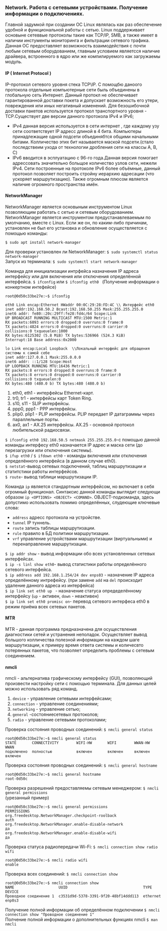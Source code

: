 ### Network. Работа с сетевыми устройствами. Получение информации о подключениях.


Главной задумкой при создании ОС Linux являлась как раз обеспечение удобной и функциональной работы с сетью. Linux поддерживает основыне сетеввые протоколы такие как TCP/IP, SMB, а также имеет в наличии инстументы мониторинга и фильтрации сетевого трафика. Данная ОС предоставляет возможность взаимодействия с почти любым сетевым оборудованием, главным условием являетсся наличие драйвера, встроенного в ядро или же компилируемого как загружаемы модуль.


#### IP ( Internet Protocol ) ####
IP-протокол сетевого уровня стека TCP\IP. С помощбю даноого протокола отдельные компьютерные сети быль объединены в глобальную сеть Интернет. Данный протокл не обеспечивает гарантированной доставки покета и допускает возможность его утери, повреждения или иных негативный изменений. Для безошибочной доставки пакетов используется протокол транспортного уровня - TCP.Существует две версии данного протокола IPv4 и IPv6;
- IPv4 данная версия используется в сети интернет , где каждому узу сети соответствует IP адресс длиной в 4 бита. Компьютеры принадлежащие одной подсети объединябтся общими начальными битами. Колличество этих бит называется маской подсети.(стало последствеим ухода от технологии дробления сети на классы A, B, C)
- IPv6 вводится в эсплуатацию с 96-го года.Данная версия помогает адрессовать значительно больщое количество узлов сети, нежели IPv4. Сети построенные на протоколе IPv6 более объёмные, данный протокол позволяет построить стройну иерархию адресации (что ускоряет маршрутизацию). Также огромным плюсом является наличие огромного пространства имён.

#### NetworkManager ####
 NetworkManager является основыным инструментом Linux позволяющим работать с сетью и сетевым оборудованием. </br>NetworkManager является инструментом предустанавлеваемым по умолчанию, вместе с Linux. Если же он, по каким-либо причинам, установлен не был его установка и обновление осуществляется с помощью команды:

`$ sudo apt install network-manager `

Для проверки установлен ли NetworkManager:
`$ sudo systemctl status network-manager`</br>
Запуск из терминала:
`$ sudo systemctl start network-manager`

Команда для инициализации интрфейса назначения IP адреса интерфейсу или для включения или отключения определённой интерфейса.
`$ ifconfig` или `$ ifconfig eth0 ` (Получение информации о конкертном интефейсе)
```
root@0d50c33be27e:~$ ifconfig

eth0 Link encap:Ethernet HWaddr 00:0C:29:28:FD:4C \\ Интерфейс eth0
inet addr:192.168.50.2 Bcast:192.168.50.255 Mask:255.255.255.0
inet6 addr: fe80::20c:29ff:fe28:fd4c/64 Scope:Link
UP BROADCAST RUNNING MULTICAST MTU:1500 Metric:1
RX packets:6093 errors:0 dropped:0 overruns:0 frame:0
TX packets:4824 errors:0 dropped:0 overruns:0 carrier:0
collisions:0 txqueuelen:1000
RX bytes:6125302 (5.8 MiB) TX bytes:536966 (524.3 KiB)
Interrupt:18 Base address:0x2000

lo Link encap:Local Loopback  \\Локальный интерфейс для обращения системы к самой себе
inet addr:127.0.0.1 Mask:255.0.0.0
inet6 addr: ::1/128 Scope:Host
UP LOOPBACK RUNNING MTU:16436 Metric:1
RX packets:8 errors:0 dropped:0 overruns:0 frame:0
TX packets:8 errors:0 dropped:0 overruns:0 carrier:0
collisions:0 txqueuelen:0
RX bytes:480 (480.0 b) TX bytes:480 (480.0 b)
```
1.  eth0, eth1 - интерфейсы Ethernet-карт.
2.  tr0, tr1 - интерфейсы карт Token Ring.
3.  s10, s11 - SLIP интерфейсы.
4.  ppp0, ppp1 - PPP интерфейсы.
5.  plip0. plip1 - PLIP интерфейсы. PLIP передает IP датаграммы через параллельные порты.
6.  ax0, ax1 - AX.25 интерфейсы. AX.25 - основной протокол любительской радиосвязи.

`$ ifconfig eth0 192.168.50.5 netmask 255.255.255.0`-с помощью данной команды интерфесу eth0 назначается IP адрес и маска сети (до перезагрузки или отключения системы).</br>
`$ ifup eth0` / `$ ifdown eth0` - команды включения или отключения определённого интерфейса (в данном случае eth0). </br>
`$ netstat`-вывод сетевых подключений, таблиц маршрутизации и статитстики работы интерфейсов.</br>
`$ route`- вывод таблици маршрутизации IP. </br>

Команда `ip` является стандартным интерфейсом, но включает в себя огромный функционал. Синтаксис данной команды выглядит следующи образом `ip <OPTIONS> <OBJECT> <COMAND>`.
OBJECT-подкоманда, здесь допустимо использовать помимо определённых, слудеющие ключевые слова:

- `address` адресс протокола на устройстве.
- `tunnel` IP туннель.
- `route` запись таблицы маршрутизации.
- `rule` правило в БД политики маршрутизации.
- `vrf` управление устройствами маршрутизации (виртуальными) и перенаправление маршрутизации.

`$ ip addr show` - вывод информации обо всех установленных сетевых интерфейсах.</br>
`$ ip -s linl show eth0`- вывод статистики работы определённого сетевого интерфейса.</br>
`$ ip address add 192.168.1.254/24 dev enps03` - назначение IP адреса определённому интрефейсу. (при замене `add` на `del` происходит удаление данного адреса из интерфейса)</br>
`$ ip link set eth0 up ` - назначение статуса опредеделённому интерфейсу (`up` - активен, `down` - неактивен)</br>
`$ ip link set eth0 promisc on`- перевод сетевого интерфеса eth0 в режим приёма всех сетевых пакетов. </br>

#### MTR ####
MTR - данная программа предназначена для осуществления диагностики сетей и устранения неполадок. Осуществляет вывод большого колличества полезной информации на каждом шаге маршрутизации, к примеру время ответа системы и количесвто потерянных пакетов, что позволяет определить проблемы с сетевым соединением.






#### nmcli ####
nmcli - альтернатива графическому интерфейсу (GUI), позволяющий произвести настройку сети с помощью терминала. Для данных целей можно использовать ряд команд.

1. `device` - управление сетевыми интерфейсами;
2. `connection` - управление соединениями;
3. `networking` - управление сетью;
4. `general` -состояниесетевых протоколов;
5. `radio` - управление сетевыми протоколами;



Проверка состояния проводных соединений: `$ nmcli general status`</br>
```
root@0d50c33be27e:~$ nmcli general status
STATE       CONNECTIVITY        WIFI-HW       WIFI        WWAN-HW      WWAN
подключено  полностью           включен       включен     включен     включен
```
Проверка состояния проводных соединений: `$ nmcli general hostname`</br>
```
root@0d50c33be27e:~$ nmcli general hostname
root-0d50c
```
Проверка разрешений предоставляемы сетевым менеджером: `$ nmcli general permissions` </br>(урезанный пример)
```
root@0d50c33be27e:~$ nmcli general permissions
PERMISSIONS
org.freedesktop.NetworkManager.checkpoint-roolback                    auth
org.freedesktop.NetworkManager.enable-disable-network                  да
org.freedesktop.NetworkManager.enable-disable-wifi                     да
```
Проверка статуса радиопередачи Wi-Fi: `$ nmcli connection show radio wifi`
```
root@0d50c33be27e:~$ nmcli radio wifi
enable
```
Проверка всех соединений: `$ nmcli connection show`
```
root@0d50c33be27e:~$ nmcli connection show
NAME                    UUID                                  TYPE      DEVICE
Проводное соединение 1  c3531d9d-5378-3391-9f20-48bf14ddd113  ethernet  enp0s3
```
Получение полной информации об определённом подключении `$ nmcli connection show "Проводное соединение 1"`</br>
Полчение полной информации о дополнительных функциях nmcli `$ man nmcli`
